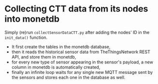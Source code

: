 # Collecting CTT data from its nodes into monetdb


Simply (re)run `collectSensorDataCTT.py` after adding the nodes' ID in the `init_data()` function.

* It first create the tables in the monetdb database,
* then it reads the historical sensor data from TheThingsNetwork REST API, and store them in monetdb,
* for every new type of sensor appearing in the sensor's payload, a new column in monetdb is automatically created,
* finally an infinite loop waits for any single new MQTT message sent by the sensors and stores each one in the database as well.